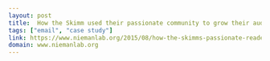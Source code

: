 ```yaml
---
layout: post
title:  How the Skimm used their passionate community to grow their audience to 1.5 million subscribers
tags: ["email", "case study"]
link: https://www.niemanlab.org/2015/08/how-the-skimms-passionate-readership-helped-its-newsletter-grow-to-1-5-million-subscribers/
domain: www.niemanlab.org
---
```

